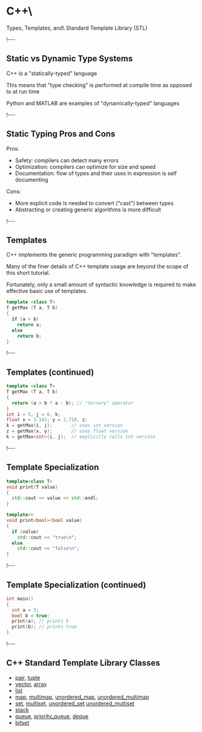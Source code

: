 # C++\\
Types, Templates, and\\
Standard Template Library (STL)

!---

## Static vs Dynamic Type Systems

C++ is a "statically-typed" language

This means that "type checking" is performed at compile time as opposed to at run time

Python and MATLAB are examples of "dynamically-typed" languages

!---

## Static Typing Pros and Cons

Pros:

- Safety: compilers can detect many errors
- Optimization: compilers can optimize for size and speed
- Documentation: flow of types and their uses in expression is self documenting

Cons:

- More explicit code is needed to convert ("cast") between types
- Abstracting or creating generic algorithms is more difficult

!---

## Templates

C++ implements the generic programming paradigm with "templates".

Many of the finer details of C++ template usage are beyond the scope of this short tutorial.

Fortunately, only a small amount of syntactic knowledge is required to make effective basic use of
templates.

```cpp
template <class T>
T getMax (T a, T b)
{
  if (a > b)
    return a;
  else
    return b;
}
```

!---

## Templates (continued)

```cpp
template <class T>
T getMax (T a, T b)
{
  return (a > b ? a : b); // "ternary" operator
}
int i = 5, j = 6, k;
float x = 3.142; y = 2.718, z;
k = getMax(i, j);       // uses int version
z = getMax(x, y);       // uses float version
k = getMax<int>(i, j);  // explicitly calls int version
```

!---

## Template Specialization

```cpp
template<class T>
void print(T value)
{
  std::cout << value << std::endl;
}

template<>
void print<bool>(bool value)
{
  if (value)
    std::cout << "true\n";
  else
    std::cout << "false\n";
}
```

!---

## Template Specialization (continued)

```cpp
int main()
{
  int a = 5;
  bool b = true;
  print(a); // prints 5
  print(b); // prints true
}
```

!---

## C++ Standard Template Library Classes

- [pair](http://www.cplusplus.com/reference/utility/pair/),
  [tuple](http://www.cplusplus.com/reference/tuple/tuple/)
- [vector](http://www.cplusplus.com/reference/vector/vector/),
  [array](http://www.cplusplus.com/reference/array/array/)
- [list](http://www.cplusplus.com/reference/list/list/)
- [map](http://www.cplusplus.com/reference/map/map/), [multimap](http://www.cplusplus.com/reference/map/multimap),
  [unordered_map](http://www.cplusplus.com/reference/unordered_map/unordered_map/),
  [unordered_multimap](http://www.cplusplus.com/reference/unordered_map/unordered_multimap/)
- [set](http://www.cplusplus.com/reference/set/set/), [multiset](http://www.cplusplus.com/reference/set/set),
  [unordered_set](http://www.cplusplus.com/reference/unordered_set/unordered_set/)
  [unordered_multiset](http://www.cplusplus.com/reference/unordered_set/unordered_multiset/)
- [stack](http://www.cplusplus.com/reference/stack/stack/)
- [queue](http://www.cplusplus.com/reference/queue/queue/), [priority_queue](http://www.cplusplus.com/reference/queue/priority_queue),
  [deque](http://www.cplusplus.com/reference/deque/deque/)
- [bitset](http://www.cplusplus.com/reference/bitset/bitset/)

